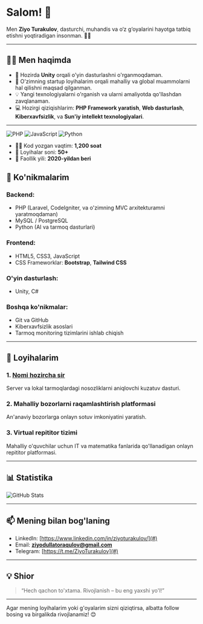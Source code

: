 # Salom! 👋

Men **Ziyo Turakulov**, dasturchi, muhandis va o‘z g‘oyalarini hayotga tatbiq etishni yoqtiradigan insonman. 👨‍💻

---

## 🧑‍💻 Men haqimda

- 🌱 Hozirda **Unity** orqali o'yin dasturlashni o'rganmoqdaman.
- 🚀 O'zimning startup loyihalarim orqali mahalliy va global muammolarni hal qilishni maqsad qilganman.
- 💡 Yangi texnologiyalarni o'rganish va ularni amaliyotda qo'llashdan zavqlanaman.
- 💻 Hozirgi qiziqishlarim: **PHP Framework yaratish**, **Web dasturlash**, **Kiberxavfsizlik**, va **Sun'iy intellekt texnologiyalari**.

---

![PHP](https://img.shields.io/badge/-PHP-777BB4?style=flat-square&logo=php&logoColor=white)
![JavaScript](https://img.shields.io/badge/-JavaScript-F7DF1E?style=flat-square&logo=javascript&logoColor=black)
![Python](https://img.shields.io/badge/-Python-3776AB?style=flat-square&logo=python&logoColor=white)


- 👨‍💻 Kod yozgan vaqtim: **1,200 soat**
- 📂 Loyihalar soni: **50+**
- 🚀 Faollik yili: **2020-yildan beri**


## 🚀 Ko'nikmalarim

### Backend:
- PHP (Laravel, CodeIgniter, va o'zimning MVC arxitekturamni yaratmoqdaman)
- MySQL / PostgreSQL
- Python (AI va tarmoq dasturlari)

### Frontend:
- HTML5, CSS3, JavaScript
- CSS Frameworklar: **Bootstrap**, **Tailwind CSS**

### O'yin dasturlash:
- Unity, C#

### Boshqa ko'nikmalar:
- Git va GitHub
- Kiberxavfsizlik asoslari
- Tarmoq monitoring tizimlarini ishlab chiqish

---

## 🌟 Loyihalarim

### 1. **[Nomi hozircha sir](#)**
Server va lokal tarmoqlardagi nosozliklarni aniqlovchi kuzatuv dasturi.

### 2. **Mahalliy bozorlarni raqamlashtirish platformasi**
An'anaviy bozorlarga onlayn sotuv imkoniyatini yaratish.

### 3. **Virtual repititor tizimi**
Mahalliy o'quvchilar uchun IT va matematika fanlarida qo'llanadigan onlayn repititor platformasi.

---

## 📊 Statistika
![GitHub Stats](https://github-readme-stats.vercel.app/api?username=ZiyoTurakulov&show_icons=true&theme=radical)

---

## 📫 Mening bilan bog'laning

- LinkedIn: [https://www.linkedin.com/in/ziyoturakulov/](#)
- Email: **ziyodullatoraqulov@gmail.com**
- Telegram: [https://t.me/ZiyoTurakulov](#)

---

## 💡 Shior

> “Hech qachon to'xtama. Rivojlanish – bu eng yaxshi yo'l!”

---

Agar mening loyihalarim yoki g'oyalarim sizni qiziqtirsa, albatta follow bosing va birgalikda rivojlanamiz! 😊

